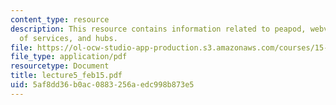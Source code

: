 ```yaml
---
content_type: resource
description: This resource contains information related to peapod, webvan, characteristics
  of services, and hubs.
file: https://ol-ocw-studio-app-production.s3.amazonaws.com/courses/15-760a-operations-management-spring-2002/5af8dd36b0ac0883256aedc998b873e5_lecture5_feb15.pdf
file_type: application/pdf
resourcetype: Document
title: lecture5_feb15.pdf
uid: 5af8dd36-b0ac-0883-256a-edc998b873e5
---
```

